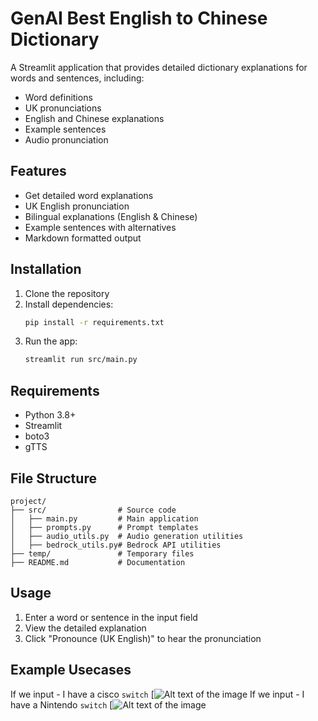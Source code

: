 # GenAI Best English to Chinese Dictionary

A Streamlit application that provides detailed dictionary explanations for words and sentences, including:
- Word definitions
- UK pronunciations
- English and Chinese explanations
- Example sentences
- Audio pronunciation

## Features
- Get detailed word explanations
- UK English pronunciation
- Bilingual explanations (English & Chinese)
- Example sentences with alternatives
- Markdown formatted output

## Installation
1. Clone the repository
2. Install dependencies:
   ```bash
   pip install -r requirements.txt
   ```
3. Run the app:
   ```bash
   streamlit run src/main.py
   ```

## Requirements
- Python 3.8+
- Streamlit
- boto3
- gTTS

## File Structure
```
project/
├── src/                # Source code
│   ├── main.py         # Main application
│   ├── prompts.py      # Prompt templates
│   ├── audio_utils.py  # Audio generation utilities
│   ├── bedrock_utils.py# Bedrock API utilities
├── temp/               # Temporary files
├── README.md           # Documentation
```

## Usage
1. Enter a word or sentence in the input field
2. View the detailed explanation
3. Click "Pronounce (UK English)" to hear the pronunciation

## Example Usecases
If we input - I have a cisco `switch`
[![Alt text of the image](https://github.com/alivk/GenAI-Best-English-to-Chinese-Dictionary/temp/example_001.png)
If we input - I have a Nintendo `switch`
[![Alt text of the image](https://github.com/alivk/GenAI-Best-English-to-Chinese-Dictionary/temp/example_002.png)
